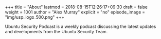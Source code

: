 +++
title = "About"
lastmod = 2018-08-15T12:26:17+09:30
draft = false
weight = 1001
author = "Alex Murray"
explicit = "no"
episode_image = "img/usp_logo_500.png"
+++

Ubuntu Security Podcast is a weekly podcast discussing the latest updates and developments from the Ubuntu Security Team.